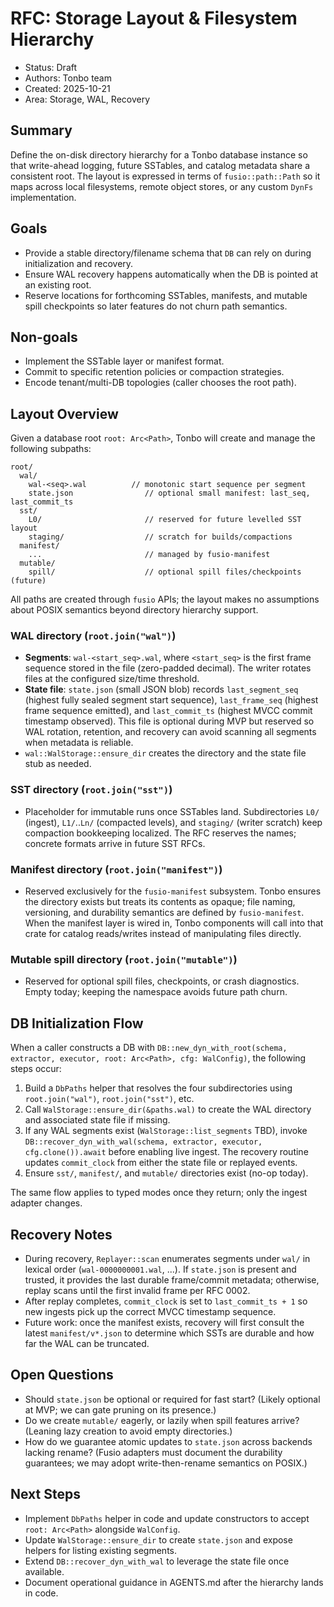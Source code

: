 # RFC: Storage Layout & Filesystem Hierarchy

- Status: Draft
- Authors: Tonbo team
- Created: 2025-10-21
- Area: Storage, WAL, Recovery

## Summary

Define the on-disk directory hierarchy for a Tonbo database instance so that write-ahead logging, future SSTables, and catalog metadata share a consistent root. The layout is expressed in terms of `fusio::path::Path` so it maps across local filesystems, remote object stores, or any custom `DynFs` implementation.

## Goals

- Provide a stable directory/filename schema that `DB` can rely on during initialization and recovery.
- Ensure WAL recovery happens automatically when the DB is pointed at an existing root.
- Reserve locations for forthcoming SSTables, manifests, and mutable spill checkpoints so later features do not churn path semantics.

## Non-goals

- Implement the SSTable layer or manifest format.
- Commit to specific retention policies or compaction strategies.
- Encode tenant/multi-DB topologies (caller chooses the root path).

## Layout Overview

Given a database root `root: Arc<Path>`, Tonbo will create and manage the following subpaths:

```
root/
  wal/
    wal-<seq>.wal          // monotonic start sequence per segment
    state.json                // optional small manifest: last_seq, last_commit_ts
  sst/
    L0/                       // reserved for future levelled SST layout
    staging/                  // scratch for builds/compactions
  manifest/
    ...                       // managed by fusio-manifest
  mutable/
    spill/                    // optional spill files/checkpoints (future)
```

All paths are created through `fusio` APIs; the layout makes no assumptions about POSIX semantics beyond directory hierarchy support.

### WAL directory (`root.join("wal")`)

- **Segments**: `wal-<start_seq>.wal`, where `<start_seq>` is the first frame sequence stored in the file (zero-padded decimal). The writer rotates files at the configured size/time threshold.
- **State file**: `state.json` (small JSON blob) records `last_segment_seq` (highest fully sealed segment start sequence), `last_frame_seq` (highest frame sequence emitted), and `last_commit_ts` (highest MVCC commit timestamp observed). This file is optional during MVP but reserved so WAL rotation, retention, and recovery can avoid scanning all segments when metadata is reliable.
- `wal::WalStorage::ensure_dir` creates the directory and the state file stub as needed.

### SST directory (`root.join("sst")`)

- Placeholder for immutable runs once SSTables land. Subdirectories `L0/` (ingest), `L1/`..`Ln/` (compacted levels), and `staging/` (writer scratch) keep compaction bookkeeping localized. The RFC reserves the names; concrete formats arrive in future SST RFCs.

### Manifest directory (`root.join("manifest")`)

- Reserved exclusively for the `fusio-manifest` subsystem. Tonbo ensures the directory exists but treats its contents as opaque; file naming, versioning, and durability semantics are defined by `fusio-manifest`. When the manifest layer is wired in, Tonbo components will call into that crate for catalog reads/writes instead of manipulating files directly.

### Mutable spill directory (`root.join("mutable")`)

- Reserved for optional spill files, checkpoints, or crash diagnostics. Empty today; keeping the namespace avoids future path churn.

## DB Initialization Flow

When a caller constructs a DB with `DB::new_dyn_with_root(schema, extractor, executor, root: Arc<Path>, cfg: WalConfig)`, the following steps occur:

1. Build a `DbPaths` helper that resolves the four subdirectories using `root.join("wal")`, `root.join("sst")`, etc.
2. Call `WalStorage::ensure_dir(&paths.wal)` to create the WAL directory and associated state file if missing.
3. If any WAL segments exist (`WalStorage::list_segments` TBD), invoke `DB::recover_dyn_with_wal(schema, extractor, executor, cfg.clone()).await` before enabling live ingest. The recovery routine updates `commit_clock` from either the state file or replayed events.
4. Ensure `sst/`, `manifest/`, and `mutable/` directories exist (no-op today).

The same flow applies to typed modes once they return; only the ingest adapter changes.

## Recovery Notes

- During recovery, `Replayer::scan` enumerates segments under `wal/` in lexical order (`wal-0000000001.wal`, ...). If `state.json` is present and trusted, it provides the last durable frame/commit metadata; otherwise, replay scans until the first invalid frame per RFC 0002.
- After replay completes, `commit_clock` is set to `last_commit_ts + 1` so new ingests pick up the correct MVCC timestamp sequence.
- Future work: once the manifest exists, recovery will first consult the latest `manifest/v*.json` to determine which SSTs are durable and how far the WAL can be truncated.

## Open Questions

- Should `state.json` be optional or required for fast start? (Likely optional at MVP; we can gate pruning on its presence.)
- Do we create `mutable/` eagerly, or lazily when spill features arrive? (Leaning lazy creation to avoid empty directories.)
- How do we guarantee atomic updates to `state.json` across backends lacking rename? (Fusio adapters must document the durability guarantees; we may adopt write-then-rename semantics on POSIX.)

## Next Steps

- Implement `DbPaths` helper in code and update constructors to accept `root: Arc<Path>` alongside `WalConfig`.
- Update `WalStorage::ensure_dir` to create `state.json` and expose helpers for listing existing segments.
- Extend `DB::recover_dyn_with_wal` to leverage the state file once available.
- Document operational guidance in AGENTS.md after the hierarchy lands in code.
